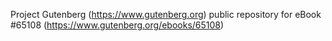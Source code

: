 Project Gutenberg (https://www.gutenberg.org) public repository for
eBook #65108 (https://www.gutenberg.org/ebooks/65108)
